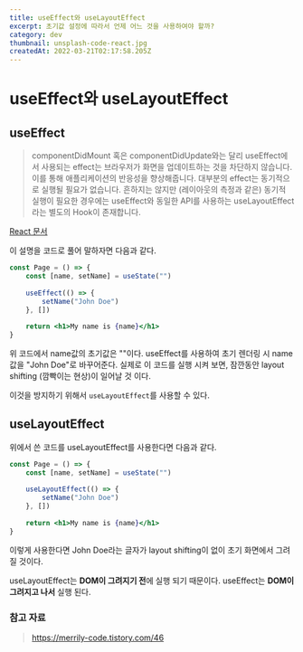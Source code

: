 ```yaml
---
title: useEffect와 useLayoutEffect
excerpt: 초기값 설정에 따라서 언제 어느 것을 사용하여야 할까?
category: dev
thumbnail: unsplash-code-react.jpg
createdAt: 2022-03-21T02:17:58.205Z
---
```

# useEffect와 useLayoutEffect

## useEffect
> componentDidMount 혹은 componentDidUpdate와는 달리 useEffect에서 사용되는 effect는 브라우저가 화면을 업데이트하는 것을 차단하지 않습니다.
이를 통해 애플리케이션의 반응성을 향상해줍니다.
대부분의 effect는 동기적으로 실행될 필요가 없습니다.
흔하지는 않지만 (레이아웃의 측정과 같은) 동기적 실행이 필요한 경우에는 useEffect와 동일한 API를 사용하는 useLayoutEffect라는 별도의 Hook이 존재합니다.

[React 문서](https://ko.reactjs.org/docs/hooks-effect.html)

이 설명을 코드로 풀어 말하자면 다음과 같다.

```jsx
const Page = () => {
	const [name, setName] = useState("")
    
    useEffect(() => {
    	setName("John Doe")
    }, [])
  
	return <h1>My name is {name}</h1>
}
```

위 코드에서 name값의 초기값은 ""이다.
useEffect를 사용하여 초기 렌더링 시 name값을 "John Doe"로 바꾸어준다.
실제로 이 코드를 실행 시켜 보면, 잠깐동안 layout shifting (깜빡이는 현상)이 일어날 것 이다.

이것을 방지하기 위해서 `useLayoutEffect`를 사용할 수 있다.

## useLayoutEffect

위에서 쓴 코드를 useLayoutEffect를 사용한다면 다음과 같다.


```jsx
const Page = () => {
	const [name, setName] = useState("")
    
    useLayoutEffect(() => {
    	setName("John Doe")
    }, [])
  
	return <h1>My name is {name}</h1>
}
```

이렇게 사용한다면 John Doe라는 글자가 layout shifting이 없이 초기 화면에서 그려질 것이다.

useLayoutEffect는 **DOM이 그려지기 전**에 실행 되기 때문이다.
useEffect는 **DOM이 그려지고 나서** 실행 된다.

### 참고 자료
> https://merrily-code.tistory.com/46